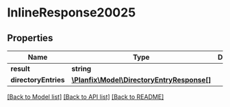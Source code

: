 # InlineResponse20025

## Properties
Name | Type | Description | Notes
------------ | ------------- | ------------- | -------------
**result** | **string** |  | [optional] 
**directoryEntries** | [**\Planfix\Model\DirectoryEntryResponse[]**](DirectoryEntryResponse.md) |  | [optional] 

[[Back to Model list]](../../README.md#documentation-for-models) [[Back to API list]](../../README.md#documentation-for-api-endpoints) [[Back to README]](../../README.md)

